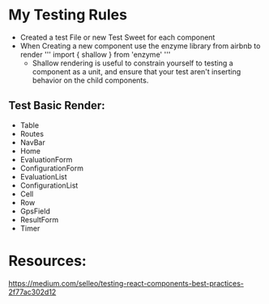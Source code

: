 # My Testing Rules
* Created a test File or new Test Sweet for each component
* When Creating a new component use the enzyme library from airbnb to render 
    ''' import { shallow } from 'enzyme' '''
    * Shallow rendering is useful to constrain yourself to testing a component as a unit, and ensure that your test aren't inserting behavior on the child components.

 
## Test Basic Render: 
- Table
- Routes
- NavBar
- Home
- EvaluationForm
- ConfigurationForm
- EvaluationList
- ConfigurationList
- Cell
- Row
- GpsField
- ResultForm
- Timer 


# Resources:
https://medium.com/selleo/testing-react-components-best-practices-2f77ac302d12